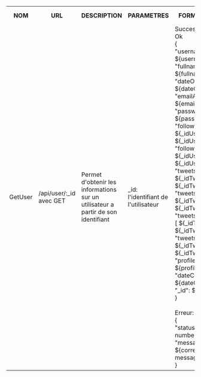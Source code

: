 <table>
    <tr>
        <th>NOM</th>
        <th>URL</th>
        <th>DESCRIPTION</th>
        <th>PARAMETRES</th>
        <th>FORMAT SORTIE</th>
        <th>EXEMPLE SORTIE</th>
        <th>ERREURS POSSIBLES</th>
        <th>AVANCEMENT</th>
        <th>CLASSES / FICHIERS .js</th>
        <th>INFOS SUPPLEMENTAIRES</th>
    </tr>
    <tr>        
        <td>GetUser</td>
        <td>/api/user/:_id avec GET</td>
        <td>Permet d'obtenir les informations sur un utilisateur a partir de son identifiant</td>
        <td>
            _id: l'identifiant de l'utilisateur<br>
        </td>
        <td>
            Succes: HTTP 200: Ok<br>
            {<br>
                "username": ${username},<br>
                "fullname": ${fullname},<br>
                "dateOfBirth": ${dateOfBirth},<br>
                "emailAddress": ${emailAddress},<br>
                "passwd": ${passwd},<br>
                "following": [ ${_idUser1}, ${_idUser2}, ... ],<br>
                "followers": [ ${_idUser1}, ${_idUser2}, ... ],<br>
                "tweets": [ ${_idTweet1}, ${_idTweet2}, ... ],<br>
                "tweetsLiked": [ ${_idTweet1}, ${_idTweet2}, ... ],<br>
                "tweetsRetweeted": [ ${_idTweet1}, ${_idTweet2}, ... ],<br>
                "tweetsReplied": [ ${_idTweet1}, ${_idTweet2}, ... ],<br>
                "profilePicture": ${profilePicture},<br>
                "dateCreated": ${dateCreated},<br>
                "_id": ${_id},<br>
            }<br><br>
            Erreur: <br>
            {<br>
                "status": ${HTTP number},<br>
                "message": ${corresponding message}<br>
            }<br>
        </td>
        <td>
            Succes: HTTP 200: Ok<br>
            {<br>
                ...
            }<br><br>
            Erreur: HTTP 404: Not Found<br>
            {<br>
                "status": 404,<br>
                "message": "User not found"<br>
            }<br><br>
            Erreur: HTTP 500: Internal Server Error<br>
            {<br>
                "status": 500,<br>
                "message": "Internal error"<br>
            }<br>
        </td>
        <td>
            Utilisateur pas dans la base de donnees -> 404<br>
            Erreur interne -> 500<br>
        </td>
        <td>Fini</td>
        <td>
            Fichiers utilises par le service:<br>
            apiUser.js (in src/api/)<br>
            users.js (in src/entities/)<br>
            <br>
            Fichiers test:<br>
            testLogin.js (in tests/testUsers/)<br>
            testSignup.js (in tests/)<br>
            <br>
            Fichiers client:<br>
            Profile.js (in src/pages/)<br>
            SideBar.js (in src/components/SideBar/)<br>
            <br>
        </td>
        <td>...</td>
    </tr>
</table>